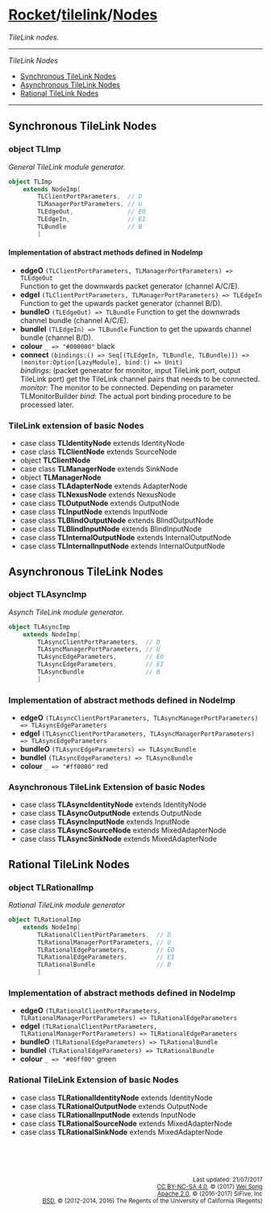 [Rocket](../Readme.md)/[tilelink](../tilelink.md)/[Nodes](https://github.com/freechipsproject/rocket-chip/blob/master/src/main/scala/tilelink/Nodes.scala)
=====================
*TileLink nodes.*

**********************

*TileLink Nodes*

* [Synchronous TileLink Nodes](#synchronous-tilelink-nodes)
* [Asynchronous TileLink Nodes](#asynchronous-tilelink-nodes)
* [Rational TileLink Nodes](#rational-tilelink-nodes)

**********************

Synchronous TileLink Nodes
----------------

### object TLImp

*General TileLink module generator.*

~~~scala
object TLImp
    extends NodeImp[
        TLClientPortParameters,  // D
        TLManagerPortParameters, // U
        TLEdgeOut,               // EO
        TLEdgeIn,                // EI
        TLBundle                 // B
        ]
~~~

#### Implementation of abstract methods defined in NodeImp

+ **edgeO** `(TLClientPortParameters, TLManagerPortParameters) => TLEdgeOut`<br>
  Function to get the downwards packet generator (channel A/C/E).
+ **edgeI** `(TLClientPortParameters, TLManagerPortParameters) => TLEdgeIn`<br>
  Function to get the upwards packet generator (channel B/D).
+ **bundleO** `(TLEdgeOut) => TLBundle`
  Function to get the downwrads channel bundle (channel A/C/E).
+ **bundleI** `(TLEdgeIn) => TLBundle`
  Function to get the upwards channel bundle (channel B/D).
+ **colour** `_ => "#000000"` black
+ **connect** `(bindings:() => Seq[(TLEdgeIn, TLBundle, TLBundle)]) => (monitor:Option[LazyModule], bind:() => Unit)`<br>
  _bindings_: (packet generator for monitor, input TileLink port, output TileLink port) get the TileLink channel pairs that needs to be connected.<br>
  _monitor_: The monitor to be connected. Depending on parameter TLMonitorBuilder
  _bind_: The actual port binding procedure to be processed later.

### TileLink extension of basic Nodes

+ case class **TLIdentityNode**       extends IdentityNode
+ case class **TLClientNode**         extends SourceNode
+ object     **TLClientNode**
+ case class **TLManagerNode**        extends SinkNode
+ object     **TLManagerNode**
+ case class **TLAdapterNode**        extends AdapterNode
+ case class **TLNexusNode**          extends NexusNode
+ case class **TLOutputNode**         extends OutputNode
+ case class **TLInputNode**          extends InputNode
+ case class **TLBlindOutputNode**    extends BlindOutputNode
+ case class **TLBlindInputNode**     extends BlindInputNode
+ case class **TLInternalOutputNode** extends InternalOutputNode
+ case class **TLInternalInputNode**  extends InternalOutputNode

Asynchronous TileLink Nodes
----------------

### object TLAsyncImp
*Asynch TileLink module generator.*

~~~scala
object TLAsyncImp
    extends NodeImp[
        TLAsyncClientPortParameters,  // D
        TLAsyncManagerPortParameters, // U
        TLAsyncEdgeParameters,        // EO
        TLAsyncEdgeParameters,        // EI
        TLAsyncBundle                 // B
        ]
~~~

### Implementation of abstract methods defined in NodeImp

+ **edgeO** `(TLAsyncClientPortParameters, TLAsyncManagerPortParameters) => TLAsyncEdgeParameters`
+ **edgeI** `(TLAsyncClientPortParameters, TLAsyncManagerPortParameters) => TLAsyncEdgeParameters`
+ **bundleO** `(TLAsyncEdgeParameters) => TLAsyncBundle`
+ **bundleI** `(TLAsyncEdgeParameters) => TLAsyncBundle`
+ **colour** `_ => "#ff0000"` red


### Asynchronous TileLink Extension of basic Nodes

+ case class **TLAsyncIdentityNode** extends IdentityNode
+ case class **TLAsyncOutputNode**   extends OutputNode
+ case class **TLAsyncInputNode**    extends InputNode
+ case class **TLAsyncSourceNode**   extends MixedAdapterNode
+ case class **TLAsyncSinkNode**     extends MixedAdapterNode

Rational TileLink Nodes
----------------

### object TLRationalImp
*Rational TileLink module generator*

~~~scala
object TLRationalImp
    extends NodeImp[
        TLRationalClientPortParameters,  // D
        TLRationalManagerPortParameters, // U
        TLRationalEdgeParameters,        // EO
        TLRationalEdgeParameters,        // EI
        TLRationalBundle                 // B
        ]
~~~

### Implementation of abstract methods defined in NodeImp

+ **edgeO** `(TLRationalClientPortParameters, TLRationalManagerPortParameters) => TLRationalEdgeParameters`
+ **edgeI** `(TLRationalClientPortParameters, TLRationalManagerPortParameters) => TLRationalEdgeParameters`
+ **bundleO** `(TLRationalEdgeParameters) => TLRationalBundle`
+ **bundleI** `(TLRationalEdgeParameters) => TLRationalBundle`
+ **colour** `_ => "#00ff00"` green

### Rational TileLink Extension of basic Nodes

+ case class **TLRationalIdentityNode** extends IdentityNode
+ case class **TLRationalOutputNode**   extends OutputNode
+ case class **TLRationalInputNode**    extends InputNode
+ case class **TLRationalSourceNode**   extends MixedAdapterNode
+ case class **TLRationalSinkNode**     extends MixedAdapterNode


<br><br><br><p align="right">
<sub>
Last updated: 21/07/2017<br>
[CC BY-NC-SA 4.0](https://creativecommons.org/licenses/by-nc-sa/4.0/), &copy; (2017) [Wei Song](mailto:wsong83@gmail.com)<br>
[Apache 2.0](https://github.com/freechipsproject/rocket-chip/blob/master/LICENSE.SiFive), &copy; (2016-2017) SiFive, Inc<br>
[BSD](https://github.com/freechipsproject/rocket-chip/blob/master/LICENSE.Berkeley), &copy; (2012-2014, 2016) The Regents of the University of California (Regents)
</sub>
</p>
